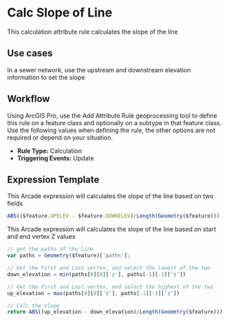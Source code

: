 # Calc Slope of Line

This calculation attribute rule calculates the slope of the line

## Use cases

In a sewer network, use the upstream and downstream elevation information to set the slope

## Workflow

Using ArcGIS Pro, use the Add Attribute Rule geoprocessing tool to define this rule on a feature class and optionally on a subtype in that feature class.  Use the following values when defining the rule, the other options are not required or depend on your situation.
  
  - **Rule Type:** Calculation
  - **Triggering Events:** Update

## Expression Template

This Arcade expression will calculates the slope of the line based on two fields
```js
ABS(($feature.UPELEV - $feature.DOWNELEV)/Length(Geometry($feature)))
```

This Arcade expression will calculates the slope of the line based on start and end vertex Z values
```js
// get the paths of the line
var paths = Geometry($feature)['paths'];

// Get the First and Last vertex, and select the lowest of the two
down_elevation = min(paths[0][0]['z'], paths[-1][-1]['z']) 

// Get the First and Last vertex, and select the highest of the two
up_elevation = max(paths[0][0]['z'], paths[-1][-1]['z'])

// Calc the slope
return ABS((up_elevation - down_elevation)/Length(Geometry($feature)))
```